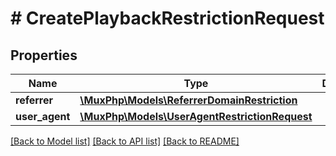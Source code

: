 # # CreatePlaybackRestrictionRequest

## Properties

Name | Type | Description | Notes
------------ | ------------- | ------------- | -------------
**referrer** | [**\MuxPhp\Models\ReferrerDomainRestriction**](ReferrerDomainRestriction.md) |  | [optional]
**user_agent** | [**\MuxPhp\Models\UserAgentRestrictionRequest**](UserAgentRestrictionRequest.md) |  | [optional]

[[Back to Model list]](../../README.md#models) [[Back to API list]](../../README.md#endpoints) [[Back to README]](../../README.md)

